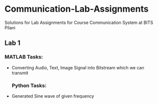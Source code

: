 # Communication-Lab-Assignments

Solutions for Lab Assignments for Course Communication System at BITS Pilani

## Lab 1
  ### MATLAB Tasks:
- Converting Audio, Text, Image Signal into Bitstream which we can transmit
    
    
  ### Python Tasks:
- Generated Sine wave of given frequency
